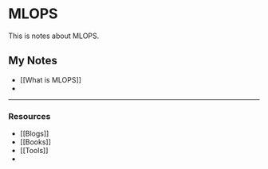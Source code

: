 # MLOPS

This is notes about MLOPS.

## My Notes
- [[What is MLOPS]]
- 
****
### Resources
- [[Blogs]]
- [[Books]]
- [[Tools]]
- 